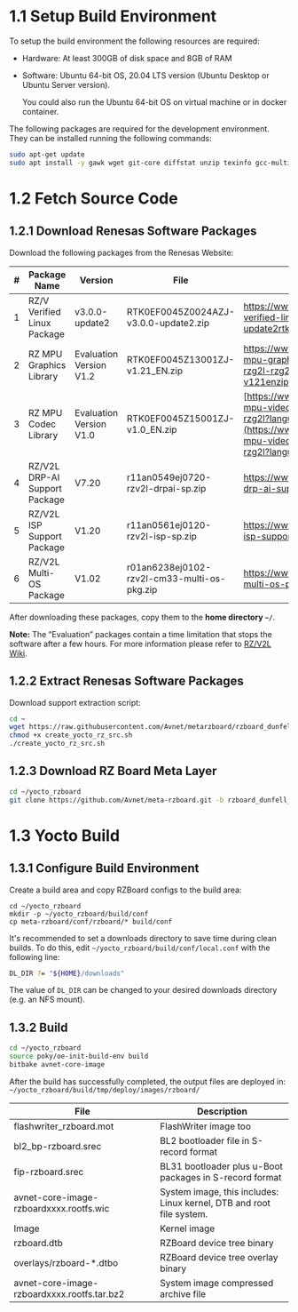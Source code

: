 # 1.1 Setup Build Environment

To setup the build environment the following resources are required:

* Hardware: At least 300GB of disk space and 8GB of RAM

* Software: Ubuntu 64-bit OS, 20.04 LTS version (Ubuntu Desktop or Ubuntu Server version).

    You could also run the Ubuntu 64-bit OS on virtual machine or in docker container.

The following packages are required for the development environment.  They can be installed running the following commands:

```bash
sudo apt-get update
sudo apt install -y gawk wget git-core diffstat unzip texinfo gcc-multilib build-essential chrpath socat cpio python python3 python3-pip python3-pexpect xz-utils debianutils iputils-ping libsdl1.2-dev xterm p7zip-full libyaml-dev rsync curl locales bash-completion
```

# 1.2 Fetch Source Code

## 1.2.1 Download Renesas Software Packages

Download the following packages from the Renesas Website:

| # | Package Name | Version | File | URL |
|---|---|---|---|---|
|1| RZ/V Verified Linux Package | v3.0.0-update2 | RTK0EF0045Z0024AZJ-v3.0.0-update2.zip | https://www.renesas.com/us/en/document/sws/rzv-verified-linux-package-v300-update2rtk0ef0045z0024azj-v300-update2zip |
| 2 | RZ MPU Graphics Library | Evaluation Version V1.2 | RTK0EF0045Z13001ZJ-v1.21_EN.zip | https://www.renesas.com/sg/en/document/sws/rz-mpu-graphics-library-evaluation-version-v121-rzg2l-rzg2lc-and-rzv2l-rtk0ef0045z13001zj-v121enzip |
| 3 | RZ MPU Codec Library | Evaluation Version V1.0 | RTK0EF0045Z15001ZJ-v1.0_EN.zip | [https://www.renesas.com/jp/en/document/sws/rz-mpu-video-codec-library-evaluation-version-v10-rzg2l?language=en&r=1467981](https://www.renesas.com/jp/en/document/sws/rz-mpu-video-codec-library-evaluation-version-v10-rzg2l?language=en&r=1467981) |
| 4 | RZ/V2L DRP-AI Support Package | V7.20 | r11an0549ej0720-rzv2l-drpai-sp.zip | https://www.renesas.com/sg/en/document/sws/rzv2l-drp-ai-support-package-version-720?r=1558356 |
| 5 | RZ/V2L ISP Support Package | V1.20 | r11an0561ej0120-rzv2l-isp-sp.zip | https://www.renesas.com/us/en/document/sws/rzv2l-isp-support-package-version-120 |
| 6 | RZ/V2L Multi-OS Package | V1.02 | r01an6238ej0102-rzv2l-cm33-multi-os-pkg.zip | https://www.renesas.com/us/en/document/sws/rzv2l-multi-os-package-v102?r=1570181 |

After downloading these packages, copy them to the **home directory `~/`**.

**Note:** The “Evaluation” packages contain a time limitation that stops the software after a few hours.
For more information please refer to [RZ/V2L Wiki](https://renesas.info/wiki/RZ-V/RZ-V2L_SMARC).

## 1.2.2 Extract Renesas Software Packages

Download support extraction script:
```bash
cd ~
wget https://raw.githubusercontent.com/Avnet/metarzboard/rzboard_dunfell_5.10/tools/create_yocto_rz_src.sh
chmod +x create_yocto_rz_src.sh
./create_yocto_rz_src.sh
```

## 1.2.3 Download RZ Board Meta Layer
```bash
cd ~/yocto_rzboard
git clone https://github.com/Avnet/meta-rzboard.git -b rzboard_dunfell_5.10
```

# 1.3 Yocto Build

## 1.3.1 Configure Build Environment
Create a build area and copy RZBoard configs to the build area:

```
cd ~/yocto_rzboard
mkdir -p ~/yocto_rzboard/build/conf
cp meta-rzboard/conf/rzboard/* build/conf
```

It's recommended to set a downloads directory to save time during clean builds.  To do this, edit `~/yocto_rzboard/build/conf/local.conf` with the following line:

```bash
DL_DIR ?= "${HOME}/downloads"
```

The value of `DL_DIR` can be changed to your desired downloads directory (e.g. an NFS mount).

## 1.3.2 Build

```bash
cd ~/yocto_rzboard
source poky/oe-init-build-env build
bitbake avnet-core-image
```

After the build has successfully completed, the output files are deployed in:
`~/yocto_rzboard/build/tmp/deploy/images/rzboard/`

|File|Description|
|-|-|
|flashwriter_rzboard.mot | FlashWriter image too
|bl2_bp-rzboard.srec | BL2 bootloader file in S-record format |
| fip-rzboard.srec | BL31 bootloader plus u-Boot packages in S-record format |
| avnet-core-image-rzboardxxxx.rootfs.wic | System image, this includes: Linux kernel, DTB and root file system. |
| Image | Kernel image |
| rzboard.dtb | RZBoard device tree binary |
| overlays/rzboard-*.dtbo | RZBoard device tree overlay binary |
| avnet-core-image-rzboardxxxx.rootfs.tar.bz2 | System image compressed archive file |
